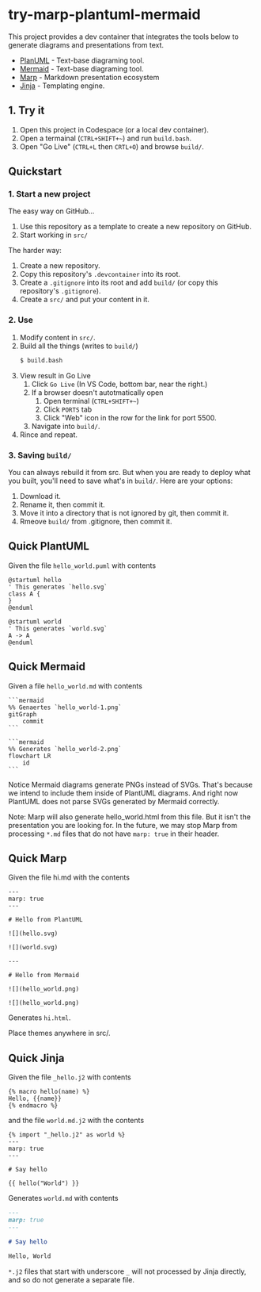 # try-marp-plantuml-mermaid

This project provides a dev container that integrates the tools below to generate diagrams and presentations from text.

* [PlanUML](https://plantuml.com/) - Text-base diagraming tool.
* [Mermaid](https://mermaid.js.org/) - Text-base diagraming tool.
* [Marp](https://marp.app/) - Markdown presentation ecosystem
* [Jinja](https://jinja.palletsprojects.com/en/stable/) - Templating engine.

## 1. Try it

1. Open this project in Codespace (or a local dev container).
2. Open a termainal (`CTRL+SHIFT+~`) and run `build.bash`.
3. Open "Go Live"  (`CTRL+L` then `CRTL+O`) and browse `build/`.

## Quickstart

### 1. Start a new project

The easy way on GitHub...

1. Use this repository as a template to create a new repository on GitHub.
2. Start working in `src/`

The harder way:

1. Create a new repository.
2. Copy this repository's `.devcontainer` into its root.
3. Create a `.gitignore` into its root and add `build/` (or copy this repository's `.gitignore`).
4. Create a `src/` and put your content in it.

### 2. Use

1. Modify content in `src/`.
2. Build all the things (writes to `build/`)
    ```bash
    $ build.bash
    ```
3. View result in Go Live
    1. Click `Go Live` (In VS Code, bottom bar, near the right.)
    2. If a browser doesn't autotmatically open
        1. Open terminal (`CTRL+SHIFT+~`)
        2. Click `PORTS` tab
        3. Click "Web" icon in the row for the link for port 5500.
    3. Navigate into `build/`.
4. Rince and repeat.

### 3. Saving `build/`

You can always rebuild it from src. But when you are ready to deploy what you built, you'll need to save what's in `build/`. Here are your options:

1. Download it.
2. Rename it, then commit it.
3. Move it into a directory that is not ignored by git, then commit it.
4. Rmeove `build/` from .gitignore, then commit it.

## Quick PlantUML

Given the file `hello_world.puml` with contents

```plantuml
@startuml hello
' This generates `hello.svg`
class A {
}
@enduml

@startuml world
' This generates `world.svg`
A -> A
@enduml
```

## Quick Mermaid

Given a file `hello_world.md` with contents

    ```mermaid
    %% Genaertes `hello_world-1.png`
    gitGraph
        commit
    ```

    ```mermaid
    %% Generates `hello_world-2.png`
    flowchart LR
        id
    ```

Notice Mermaid diagrams generate PNGs instead of SVGs. That's because we intend to include them inside of PlantUML diagrams. And right now PlantUML does not parse SVGs generated by Mermaid correctly.

Note: Marp will also generate hello_world.html from this file. But it isn't the presentation you are looking for.
In the future, we may stop Marp from processing `*.md` files that do not have `marp: true` in their header.

## Quick Marp

Given the file hi.md with the contents

```
---
marp: true
---

# Hello from PlantUML

![](hello.svg)

![](world.svg)

---

# Hello from Mermaid

![](hello_world.png)

![](hello_world.png)
```

Generates `hi.html`.

Place themes anywhere in src/.

## Quick Jinja

Given the file `_hello.j2` with contents

```jinja
{% macro hello(name) %}
Hello, {{name}}
{% endmacro %}
```

and the file `world.md.j2` with the contents

```jinja
{% import "_hello.j2" as world %}
---
marp: true
---

# Say hello

{{ hello("World") }}
```

Generates `world.md` with contents

```markdown
---
marp: true
---

# Say hello

Hello, World
```

`*.j2` files that start with underscore `_` will not processed by Jinja directly, and so do not generate a separate file.

